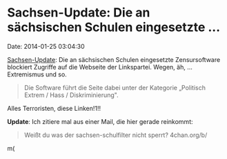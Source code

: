 Sachsen-Update: Die an sächsischen Schulen eingesetzte \...
===========================================================

Date: 2014-01-25 03:04:30

[Sachsen-Update](http://www.l-iz.de/Politik/Sachsen/2014/01/Wir-muessen-leider-draussen-bleiben-Linke-an-Schulen-gefiltert-53301.html):
Die an sächsischen Schulen eingesetzte Zensursoftware blockiert Zugriffe
auf die Webseite der Linkspartei. Wegen, äh, \... Extremismus und so.

> Die Software führt die Seite dabei unter der Kategorie „Politisch
> Extrem / Hass / Diskriminierung".

Alles Terroristen, diese Linken!1!!

**Update**: Ich zitiere mal aus einer Mail, die hier gerade reinkommt:

> Weißt du was der sachsen-schulfilter nicht sperrt? 4chan.org/b/

m(
